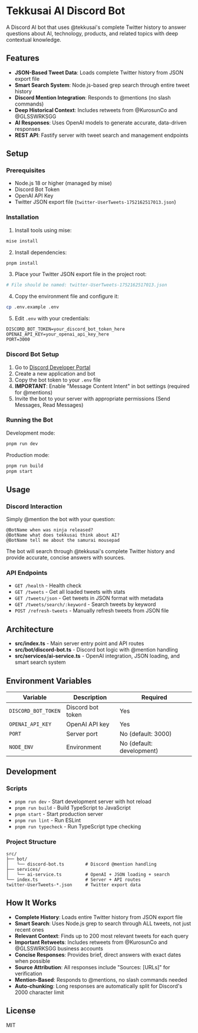 # Tekkusai AI Discord Bot

A Discord AI bot that uses @tekkusai's complete Twitter history to answer questions about AI, technology, products, and related topics with deep contextual knowledge.

## Features

- **JSON-Based Tweet Data**: Loads complete Twitter history from JSON export file
- **Smart Search System**: Node.js-based grep search through entire tweet history
- **Discord Mention Integration**: Responds to @mentions (no slash commands)
- **Deep Historical Context**: Includes retweets from @KurosunCo and @GLSSWRKSGG
- **AI Responses**: Uses OpenAI models to generate accurate, data-driven responses
- **REST API**: Fastify server with tweet search and management endpoints

## Setup

### Prerequisites

- Node.js 18 or higher (managed by mise)
- Discord Bot Token
- OpenAI API Key
- Twitter JSON export file (`twitter-UserTweets-1752162517013.json`)

### Installation

1. Install tools using mise:
```bash
mise install
```

2. Install dependencies:
```bash
pnpm install
```

3. Place your Twitter JSON export file in the project root:
```bash
# File should be named: twitter-UserTweets-1752162517013.json
```

4. Copy the environment file and configure it:
```bash
cp .env.example .env
```

5. Edit `.env` with your credentials:
```
DISCORD_BOT_TOKEN=your_discord_bot_token_here
OPENAI_API_KEY=your_openai_api_key_here
PORT=3000
```

### Discord Bot Setup

1. Go to [Discord Developer Portal](https://discord.com/developers/applications)
2. Create a new application and bot
3. Copy the bot token to your `.env` file
4. **IMPORTANT**: Enable "Message Content Intent" in bot settings (required for @mentions)
5. Invite the bot to your server with appropriate permissions (Send Messages, Read Messages)

### Running the Bot

Development mode:
```bash
pnpm run dev
```

Production mode:
```bash
pnpm run build
pnpm start
```

## Usage

### Discord Interaction

Simply @mention the bot with your question:
```
@BotName when was ninja released?
@BotName what does tekkusai think about AI?
@BotName tell me about the samurai mousepad
```

The bot will search through @tekkusai's complete Twitter history and provide accurate, concise answers with sources.

### API Endpoints

- `GET /health` - Health check
- `GET /tweets` - Get all loaded tweets with stats
- `GET /tweets/json` - Get tweets in JSON format with metadata
- `GET /tweets/search/:keyword` - Search tweets by keyword
- `POST /refresh-tweets` - Manually refresh tweets from JSON file

## Architecture

- **src/index.ts** - Main server entry point and API routes
- **src/bot/discord-bot.ts** - Discord bot logic with @mention handling
- **src/services/ai-service.ts** - OpenAI integration, JSON loading, and smart search system

## Environment Variables

| Variable | Description | Required |
|----------|-------------|----------|
| `DISCORD_BOT_TOKEN` | Discord bot token | Yes |
| `OPENAI_API_KEY` | OpenAI API key | Yes |
| `PORT` | Server port | No (default: 3000) |
| `NODE_ENV` | Environment | No (default: development) |

## Development

### Scripts

- `pnpm run dev` - Start development server with hot reload
- `pnpm run build` - Build TypeScript to JavaScript
- `pnpm start` - Start production server
- `pnpm run lint` - Run ESLint
- `pnpm run typecheck` - Run TypeScript type checking

### Project Structure

```
src/
├── bot/
│   └── discord-bot.ts        # Discord @mention handling
├── services/
│   └── ai-service.ts         # OpenAI + JSON loading + search
└── index.ts                  # Server + API routes
twitter-UserTweets-*.json     # Twitter export data
```

## How It Works

- **Complete History**: Loads entire Twitter history from JSON export file
- **Smart Search**: Uses Node.js grep to search through ALL tweets, not just recent ones
- **Relevant Context**: Finds up to 200 most relevant tweets for each query
- **Important Retweets**: Includes retweets from @KurosunCo and @GLSSWRKSGG business accounts
- **Concise Responses**: Provides brief, direct answers with exact dates when possible
- **Source Attribution**: All responses include "Sources: [URLs]" for verification
- **Mention-Based**: Responds to @mentions, no slash commands needed
- **Auto-chunking**: Long responses are automatically split for Discord's 2000 character limit

## License

MIT